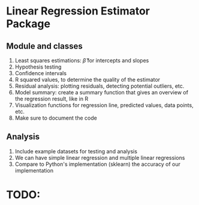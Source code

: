 # Linear Regression Estimator Package

## Module and classes

1. Least squares estimations: $\hat{\beta}$ for intercepts and slopes
2. Hypothesis testing
3. Confidence intervals
4. R squared values, to determine the quality of the estimator
5. Residual analysis: plotting residuals, detecting potential outliers, etc.
6. Model summary: create a summary function that gives an overview of the regression result, like in R
7. Visualization functions for regression line, predicted values, data points, etc.
8. Make sure to document the code

## Analysis

1. Include example datasets for testing and analysis
2. We can have simple linear regression and multiple linear regressions
3. Compare to Python's implementation (sklearn) the accuracy of our implementation

# TODO:
